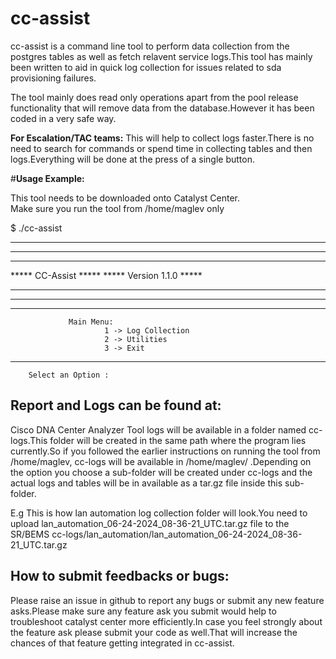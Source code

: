 # cc-assist

cc-assist is a command line tool to perform data collection from the postgres tables as well as fetch relavent service logs.This tool has mainly been written to aid in quick log collection for issues related to sda provisioning failures.

The tool mainly does read only operations apart from the pool release functionality that will remove data from the database.However it has been coded in a very safe way. 
 
**For Escalation/TAC teams:**
This will help to collect logs faster.There is no need to search for commands or spend time in collecting tables and then logs.Everything will be done at the press of a single button.




#**Usage Example:**


This tool needs to be downloaded onto Catalyst Center.  
Make sure you run the tool from /home/maglev only


$ ./cc-assist 



*****************************************************************************
*****************************************************************************
*****                                                                   *****
*****                            CC-Assist                              *****
*****                         Version 1.1.0                            *****
*****                                                                   *****
*****************************************************************************
*****************************************************************************


                 Main Menu:
                         1 -> Log Collection 
                         2 -> Utilities 
                         3 -> Exit 
***************************************************************************

        Select an Option : 

## Report and Logs can be found at:
 Cisco DNA Center Analyzer Tool logs will be available in a folder named cc-logs.This folder will be created in the same path where the program lies currently.So if you followed the earlier instructions on running the tool from /home/maglev, cc-logs will be available in /home/maglev/ .Depending on the option you choose a sub-folder will be created under cc-logs and the actual logs and tables will be in available as a tar.gz file inside this sub-folder. 

 E.g This is how lan automation log collection folder will look.You need to upload lan_automation_06-24-2024_08-36-21_UTC.tar.gz file to the SR/BEMS
 cc-logs/lan_automation/lan_automation_06-24-2024_08-36-21_UTC.tar.gz
 
 ## How to submit feedbacks or bugs:
 Please raise an issue in github to report any bugs or submit any new feature asks.Please make sure any feature ask you submit would help to troubleshoot catalyst center more efficiently.In case you feel strongly about the feature ask please submit your code as well.That will increase the chances of that feature getting integrated in cc-assist.
